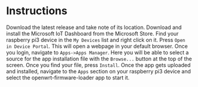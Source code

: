 Instructions
=============

Download the latest release and take note of its location.
Download and install the Microsoft IoT Dashboard from the Microsoft Store.
Find your raspberry pi3 device in the `My Devices` list and right click on it. Press `Open in Device Portal`.
This will open a webpage in your default browser. Once you login, navigate to `Apps->Apps Manager`.
Here you will be able to select a source for the app installation file with the `Browse...` button at the top of the screen. Once you find your file, press `Install`.
Once the app gets uploaded and installed, navigate to the `Apps` section on your raspberry pi3 device and select the openwrt-firmware-loader app to start it.


